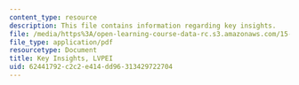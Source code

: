 ```yaml
---
content_type: resource
description: This file contains information regarding key insights.
file: /media/https%3A/open-learning-course-data-rc.s3.amazonaws.com/15-s07-globalhealth-lab-spring-2013/62441792c2c2e414dd96313429722704_MIT15_S07S13_key_insig_lvp.pdf
file_type: application/pdf
resourcetype: Document
title: Key Insights, LVPEI
uid: 62441792-c2c2-e414-dd96-313429722704
---
```

